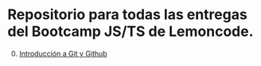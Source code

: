 # Repositorio para todas las entregas del Bootcamp JS/TS de Lemoncode.

0. [Introducción a Git y Github](https://github.com/Hyousetsu37/JS-TS-Lemoncode-Bootcamp/tree/main/Module-0)
